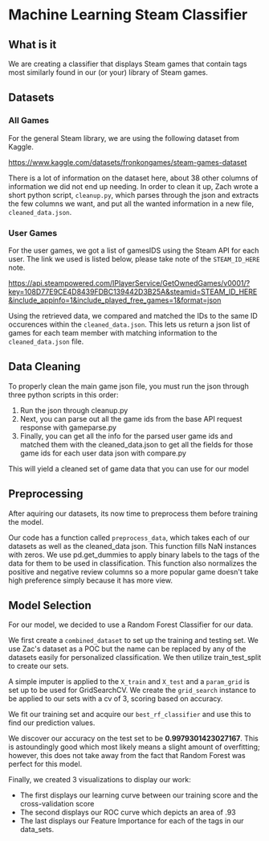 # Machine Learning Steam Classifier

## What is it
We are creating a classifier that displays Steam games that contain tags most similarly found in our (or your) library of Steam games.

## Datasets
### All Games
For the general Steam library, we are using the following dataset from Kaggle.

https://www.kaggle.com/datasets/fronkongames/steam-games-dataset

There is a lot of information on the dataset here, about 38 other columns of information we did not end up needing. In order to clean it up, Zach wrote a short python script, `cleanup.py`, which parses through the json and extracts the few columns we want, and put all the wanted information in a new file, `cleaned_data.json`.

### User Games
For the user games, we got a list of gamesIDS using the Steam API for each user. The link we used is listed below, please take note of the `STEAM_ID_HERE` note.

https://api.steampowered.com/IPlayerService/GetOwnedGames/v0001/?key=108D77E9CE4D8439FDBC139442D3B25A&steamid=STEAM_ID_HERE&include_appinfo=1&include_played_free_games=1&format=json 

Using the retrieved data, we compared and matched the IDs to the same ID occurences within the `cleaned_data.json`. This lets us return a json list of games for each team member with matching information to the `cleaned_data.json` file.

## Data Cleaning
To properly clean the main game json file, you must run the json through three python scripts in this order:
1. Run the json through cleanup.py
2. Next, you can parse out all the game ids from the base API request response with gameparse.py
3. Finally,  you can get all the info for the parsed user game ids and matched them with the cleaned_data.json to get all the fields for those game ids for each user data json with compare.py

This will yield a cleaned set of game data that you can use for our model
## Preprocessing
After aquiring our datasets, its now time to preprocess them before training the model.

Our code has a function called `preprocess_data`, which takes each of our datasets as well as the cleaned_data json. This function fills NaN instances with zeros. We use pd.get_dummies to apply binary labels to the tags of the data for them to be used in classification. This function also normalizes the positive and negative review columns so a more popular game doesn't take high preference simply because it has more view.

## Model Selection
For our model, we decided to use a Random Forest Classifier for our data.

We first create a `combined_dataset` to set up the training and testing set. We use Zac's dataset as a POC but the name can be replaced by any of the datasets easily for personalized classification. We then utilize train_test_split to create our sets.

A simple imputer is applied to the `X_train` and `X_test` and a `param_grid` is set up to be used for GridSearchCV. We create the `grid_search` instance to be applied to our sets with a cv of 3, scoring based on accuracy.

We fit our training set and acquire our `best_rf_classifier` and use this to find our prediction values.

We discover our accuracy on the test set to be **0.9979301423027167**. This is astoundingly good which most likely means a slight amount of overfitting; however, this does not take away from the fact that Random Forest was perfect for this model.

Finally, we created 3 visualizations to display our work:
* The first displays our learning curve between our training score and the cross-validation score
* The second displays our ROC curve which depicts an area of .93
* The last displays our Feature Importance for each of the tags in our data_sets.
